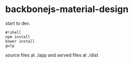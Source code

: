 # backbonejs-material-design

start to dev.

```
#!shell
npm install
bower install
gulp
```

source files at ./app and served files at ./dist
